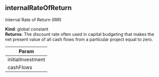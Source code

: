
## internalRateOfReturn 
Internal Rate of Return (IRR)

**Kind**: global constant  
**Returns**: The discount rate often used in capital budgeting that
 makes the net present value of all cash flows from a particular
 project equal to zero.  

| Param |
| --- |
| initialInvestment | 
| cashFlows | 

